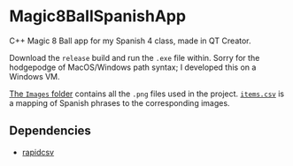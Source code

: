 # Magic8BallSpanishApp
C++ Magic 8 Ball app for my Spanish 4 class, made in QT Creator.

Download the `release` build and run the `.exe` file within. 
Sorry for the hodgepodge of MacOS/Windows path syntax; I developed this on a Windows VM.

[The `Images` folder](https://github.com/2435191/Magic8BallSpanishApp/tree/main/release/Images) contains all the `.png` files used in the project. 
[`items.csv`](https://github.com/2435191/Magic8BallSpanishApp/blob/main/release/items.csv) is a mapping of Spanish phrases to the corresponding images.

## Dependencies
- [rapidcsv](https://github.com/d99kris/rapidcsv)
